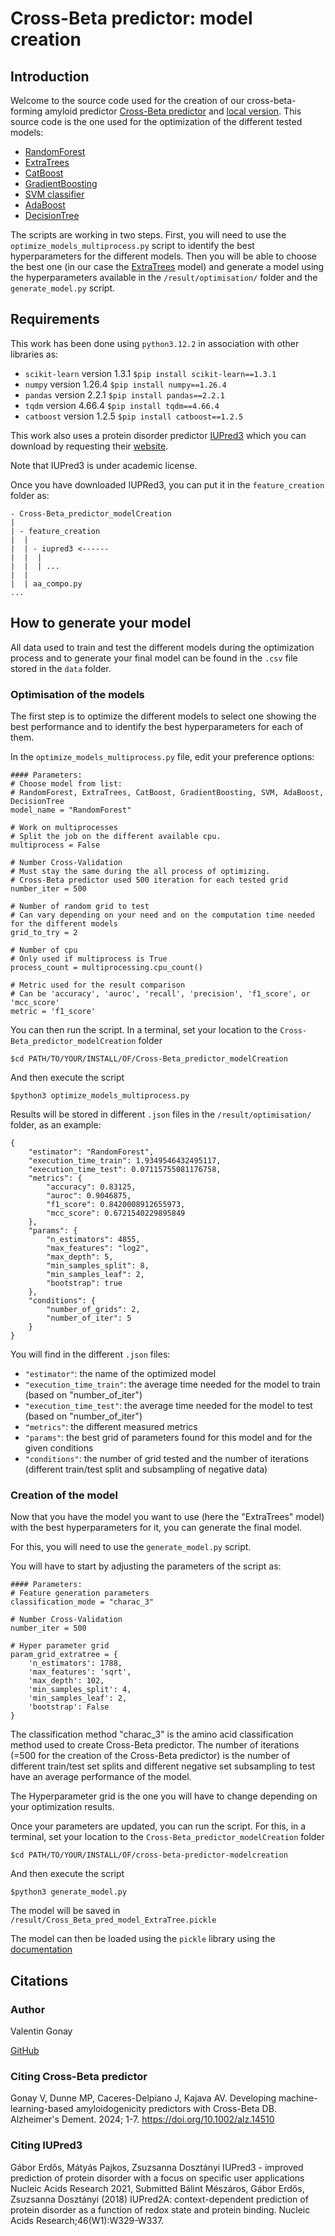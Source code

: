 # Cross-Beta predictor: model creation

## Introduction

Welcome to the source code used for the creation of our cross-beta-forming amyloid predictor [Cross-Beta predictor](https://bioinfo.crbm.cnrs.fr/index.php?route=tools&tool=35) and [local version](https://github.com/Valentin-Gonay/cross-beta-predictor). This source code is the one used for the optimization of the different tested models:
* [RandomForest](https://scikit-learn.org/stable/modules/generated/sklearn.ensemble.RandomForestClassifier.html)
* [ExtraTrees](https://scikit-learn.org/stable/modules/generated/sklearn.ensemble.ExtraTreesClassifier.html)
* [CatBoost](https://catboost.ai/)
* [GradientBoosting](https://scikit-learn.org/stable/modules/generated/sklearn.ensemble.GradientBoostingClassifier.html)
* [SVM classifier](https://scikit-learn.org/1.5/modules/generated/sklearn.svm.SVC.html)
* [AdaBoost](https://scikit-learn.org/stable/modules/generated/sklearn.ensemble.AdaBoostClassifier.html)
* [DecisionTree](https://scikit-learn.org/stable/modules/generated/sklearn.tree.DecisionTreeClassifier.html)

The scripts are working in two steps. First, you will need to use the `optimize_models_multiprocess.py` script to identify the best hyperparameters for the different models. Then you will be able to choose the best one (in our case the [ExtraTrees](https://scikit-learn.org/stable/modules/generated/sklearn.ensemble.ExtraTreesClassifier.html) model) and generate a model using the hyperparameters available in the `/result/optimisation/` folder and the `generate_model.py` script.

## Requirements

This work has been done using `python3.12.2` in association with other libraries as:
* `scikit-learn` version 1.3.1 `$pip install scikit-learn==1.3.1`
* `numpy` version 1.26.4 `$pip install numpy==1.26.4`
* `pandas` version 2.2.1 `$pip install pandas==2.2.1`
* `tqdm` version 4.66.4 `$pip install tqdm==4.66.4`
* `catboost` version 1.2.5 `$pip install catboost==1.2.5`
 
This work also uses a protein disorder predictor [IUPred3](https://iupred3.elte.hu/) which you can download by requesting their [website](https://iupred3.elte.hu/download_new). 

Note that IUPred3 is under academic license.

Once you have downloaded IUPRed3, you can put it in the `feature_creation` folder as:

```
- Cross-Beta_predictor_modelCreation
|
| - feature_creation
|  |
|  | - iupred3 <------
|  |  |
|  |  | ...
|  |
|  | aa_compo.py
...
```




## How to generate your model

All data used to train and test the different models during the optimization process and to generate your final model can be found in the `.csv` file stored in the `data` folder.

### Optimisation of the models
The first step is to optimize the different models to select one showing the best performance and to identify the best hyperparameters for each of them.

In the `optimize_models_multiprocess.py` file, edit your preference options:

```
#### Parameters:
# Choose model from list:
# RandomForest, ExtraTrees, CatBoost, GradientBoosting, SVM, AdaBoost, DecisionTree
model_name = "RandomForest"

# Work on multiprocesses
# Split the job on the different available cpu. 
multiprocess = False

# Number Cross-Validation
# Must stay the same during the all process of optimizing.
# Cross-Beta predictor used 500 iteration for each tested grid
number_iter = 500

# Number of random grid to test
# Can vary depending on your need and on the computation time needed for the different models
grid_to_try = 2

# Number of cpu
# Only used if multiprocess is True
process_count = multiprocessing.cpu_count()

# Metric used for the result comparison
# Can be 'accuracy', 'auroc', 'recall', 'precision', 'f1_score', or 'mcc_score'
metric = 'f1_score'
```

You can then run the script. In a terminal, set your location to the `Cross-Beta_predictor_modelCreation` folder

```$cd PATH/TO/YOUR/INSTALL/OF/Cross-Beta_predictor_modelCreation```

And then execute the script

```$python3 optimize_models_multiprocess.py```


Results will be stored in different `.json` files in the `/result/optimisation/` folder, as an example:
```
{
    "estimator": "RandomForest",
    "execution_time_train": 1.9349546432495117,
    "execution_time_test": 0.07115755081176758,
    "metrics": {
        "accuracy": 0.83125,
        "auroc": 0.9046875,
        "f1_score": 0.8420008912655973,
        "mcc_score": 0.6721540229895849
    },
    "params": {
        "n_estimators": 4855,
        "max_features": "log2",
        "max_depth": 5,
        "min_samples_split": 8,
        "min_samples_leaf": 2,
        "bootstrap": true
    },
    "conditions": {
        "number_of_grids": 2,
        "number_of_iter": 5
    }
}
```

You will find in the different `.json` files:
* `"estimator"`: the name of the optimized model
* `"execution_time_train"`: the average time needed for the model to train (based on "number_of_iter")
* `"execution_time_test"`: the average time needed for the model to test (based on "number_of_iter")
* `"metrics"`: the different measured metrics
* `"params"`: the best grid of parameters found for this model and for the given conditions
* `"conditions"`: the number of grid tested and the number of iterations (different train/test split and subsampling of negative data)


### Creation of the model

Now that you have the model you want to use (here the "ExtraTrees" model) with the best hyperparameters for it, you can generate the final model.

For this, you will need to use the `generate_model.py` script.

You will have to start by adjusting the parameters of the script as:

```
#### Parameters:
# Feature generation parameters
classification_mode = "charac_3"

# Number Cross-Validation
number_iter = 500

# Hyper parameter grid
param_grid_extratree = {
    'n_estimators': 1788,
    'max_features': 'sqrt', 
    'max_depth': 102, 
    'min_samples_split': 4, 
    'min_samples_leaf': 2, 
    'bootstrap': False
}
```

The classification method "charac_3" is the amino acid classification method used to create Cross-Beta predictor. The number of iterations (=500 for the creation of the Cross-Beta predictor) is the number of different train/test set splits and different negative set subsampling to test have an average performance of the model.

The Hyperparameter grid is the one you will have to change depending on your optimization results.

Once your parameters are updated, you can run the script. For this, in a terminal, set your location to the `Cross-Beta_predictor_modelCreation` folder

```$cd PATH/TO/YOUR/INSTALL/OF/cross-beta-predictor-modelcreation```

And then execute the script

```$python3 generate_model.py```

The model will be saved in `/result/Cross_Beta_pred_model_ExtraTree.pickle`

The model can then be loaded using the `pickle` library using the [documentation](https://docs.python.org/3/library/pickle.html)



## Citations
### Author
Valentin Gonay

[GitHub](https://github.com/Valentin-Gonay)

### Citing Cross-Beta predictor

Gonay V, Dunne MP, Caceres-Delpiano J, Kajava AV. Developing machine-learning-based amyloidogenicity predictors with Cross-Beta DB. Alzheimer's Dement. 2024; 1-7. https://doi.org/10.1002/alz.14510

### Citing IUPred3

Gábor Erdős, Mátyás Pajkos, Zsuzsanna Dosztányi IUPred3 - improved prediction of protein disorder with a focus on specific user applications Nucleic Acids Research 2021, Submitted Bálint Mészáros, Gábor Erdős, Zsuzsanna Dosztányi (2018) IUPred2A: context-dependent prediction of protein disorder as a function of redox state and protein binding. Nucleic Acids Research;46(W1):W329-W337.
